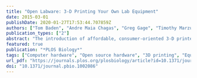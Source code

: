 ```yaml
---
title: "Open Labware: 3-D Printing Your Own Lab Equipment"
date: 2015-03-01
publishDate: 2020-01-27T17:53:44.707859Z
authors: ["Tom Baden", "Andre Maia Chagas", "Greg Gage", "Timothy Marzullo", "Lucia L. Prieto-Godino", "Thomas Euler"]
publication_types: ["2"]
abstract: "The introduction of affordable, consumer-oriented 3-D printers is a milestone in the current “maker movement,” which has been heralded as the next industrial revolution. Combined with free and open sharing of detailed design blueprints and accessible development tools, rapid prototypes of complex products can now be assembled in one’s own garage—a game-changer reminiscent of the early days of personal computing. At the same time, 3-D printing has also allowed the scientific and engineering community to build the “little things” that help a lab get up and running much faster and easier than ever before."
featured: true
publication: "*PLOS Biology*"
tags: ["Computer hardware", "Open source hardware", "3D printing", "Equipment", "Computers", "Electronics", "Schools", "Software tools"]
url_pdf: "https://journals.plos.org/plosbiology/article?id=10.1371/journal.pbio.1002086"
doi: "10.1371/journal.pbio.1002086"
---
```

